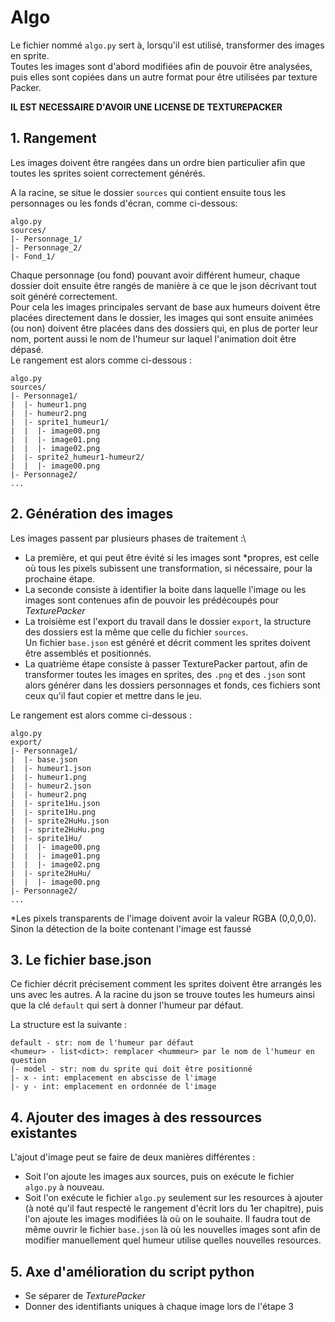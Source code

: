 # Algo

Le fichier nommé `algo.py` sert à, lorsqu'il est utilisé, transformer des images en sprite. \
Toutes les images sont d'abord modifiées afin de pouvoir être analysées, puis elles sont copiées dans un autre format pour être utilisées par texture Packer.

**IL EST NECESSAIRE D'AVOIR UNE LICENSE DE TEXTUREPACKER**

## 1. Rangement
Les images doivent être rangées dans un ordre bien particulier afin que toutes les sprites soient correctement générés.

A la racine, se situe le dossier `sources` qui contient ensuite tous les personnages ou les fonds d'écran, comme ci-dessous:
```
algo.py
sources/
|- Personnage_1/
|- Personnage_2/
|- Fond_1/
```
Chaque personnage (ou fond) pouvant avoir différent humeur, chaque dossier doit ensuite être rangés de manière à ce que le json décrivant tout soit généré correctement.\
Pour cela les images principales servant de base aux humeurs doivent être placées directement dans le dossier, les images qui sont ensuite animées (ou non) doivent être placées dans des dossiers qui, en plus de porter leur nom, portent aussi le nom de l'humeur sur laquel l'animation doit être dépasé.\
Le rangement est alors comme ci-dessous :
```
algo.py
sources/
|- Personnage1/
|  |- humeur1.png
|  |- humeur2.png
|  |- sprite1_humeur1/
|  |  |- image00.png
|  |  |- image01.png
|  |  |- image02.png
|  |- sprite2_humeur1-humeur2/
|  |  |- image00.png
|- Personnage2/
...
```

## 2. Génération des images

Les images passent par plusieurs phases de traitement :\
- La première, et qui peut être évité si les images sont \*propres, est celle où tous les pixels subissent une transformation, si nécessaire, pour la prochaine étape.
- La seconde consiste à identifier la boite dans laquelle l'image ou les images sont contenues afin de pouvoir les prédécoupés pour *TexturePacker*
- La troisième est l'export du travail dans le dossier `export`, la structure des dossiers est la même que celle du fichier `sources`.\
Un fichier `base.json` est généré et décrit comment les sprites doivent être assemblés et positionnés.
- La quatrième étape consiste à passer TexturePacker partout, afin de transformer toutes les images en sprites, des `.png` et des `.json` sont alors générer dans les dossiers personnages et fonds, ces fichiers sont ceux qu'il faut copier et mettre dans le jeu.

Le rangement est alors comme ci-dessous :
```
algo.py
export/
|- Personnage1/
|  |- base.json
|  |- humeur1.json
|  |- humeur1.png
|  |- humeur2.json
|  |- humeur2.png
|  |- sprite1Hu.json
|  |- sprite1Hu.png
|  |- sprite2HuHu.json
|  |- sprite2HuHu.png
|  |- sprite1Hu/
|  |  |- image00.png
|  |  |- image01.png
|  |  |- image02.png
|  |- sprite2HuHu/
|  |  |- image00.png
|- Personnage2/
...
```

\*Les pixels transparents de l'image doivent avoir la valeur RGBA (0,0,0,0). Sinon la détection de la boite contenant l'image est faussé 

## 3. Le fichier base.json

Ce fichier décrit précisement comment les sprites doivent être arrangés les uns avec les autres. A la racine du json se trouve toutes les humeurs ainsi que la clé `default` qui sert à donner l'humeur par défaut.

La structure est la suivante :
```
default - str: nom de l'humeur par défaut
<humeur> - list<dict>: remplacer <hummeur> par le nom de l'humeur en question
|- model - str: nom du sprite qui doit être positionné
|- x - int: emplacement en abscisse de l'image
|- y - int: emplacement en ordonnée de l'image
```

## 4. Ajouter des images à des ressources existantes

L'ajout d'image peut se faire de deux manières différentes :
- Soit l'on ajoute les images aux sources, puis on exécute le fichier `algo.py` à nouveau.
- Soit l'on exécute le fichier `algo.py` seulement sur les resources à ajouter (à noté qu'il faut respecté le rangement d'écrit lors du 1er chapitre), puis l'on ajoute les images modifiées là où on le souhaite. Il faudra tout de même ouvrir le fichier `base.json` là où les nouvelles images sont afin de modifier manuellement quel humeur utilise quelles nouvelles resources.

## 5. Axe d'amélioration du script python

- Se séparer de *TexturePacker*
- Donner des identifiants uniques à chaque image lors de l'étape 3